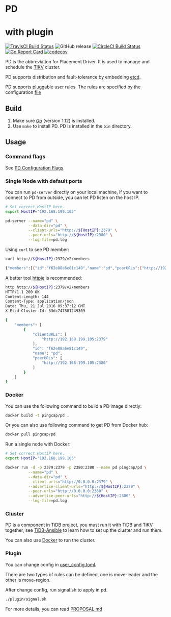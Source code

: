 # PD
# with plugin

[![TravisCI Build Status](https://travis-ci.org/pingcap/pd.svg?branch=master)](https://travis-ci.org/pingcap/pd)
![GitHub release](https://img.shields.io/github/release/pingcap/pd.svg)
[![CircleCI Build Status](https://circleci.com/gh/pingcap/pd.svg?style=shield)](https://circleci.com/gh/pingcap/pd)
[![Go Report Card](https://goreportcard.com/badge/github.com/pingcap/pd)](https://goreportcard.com/report/github.com/pingcap/pd)
[![codecov](https://codecov.io/gh/pingcap/pd/branch/master/graph/badge.svg)](https://codecov.io/gh/pingcap/pd)

PD is the abbreviation for Placement Driver. It is used to manage and schedule the [TiKV](https://github.com/tikv/tikv) cluster.

PD supports distribution and fault-tolerance by embedding [etcd](https://github.com/etcd-io/etcd).

PD supports pluggable user rules. The rules are specified by the configuration [file](https://github.com/a1iive/pd-plugin/blob/dev/conf/user_config.toml)
## Build

1. Make sure [​*Go*​](https://golang.org/) (version 1.12) is installed.
2. Use `make` to install PD. PD is installed in the `bin` directory.

## Usage

### Command flags

See [PD Configuration Flags](https://pingcap.com/docs/dev/reference/configuration/pd-server/configuration/#pd-configuration-flags).

### Single Node with default ports

You can run `pd-server` directly on your local machine, if you want to connect to PD from outside,
you can let PD listen on the host IP.

```bash
# Set correct HostIP here.
export HostIP="192.168.199.105"

pd-server --name="pd" \
          --data-dir="pd" \
          --client-urls="http://${HostIP}:2379" \
          --peer-urls="http://${HostIP}:2380" \
          --log-file=pd.log
```

Using `curl` to see PD member:

```bash
curl http://${HostIP}:2379/v2/members

{"members":[{"id":"f62e88a6e81c149","name":"pd","peerURLs":["http://192.168.199.105:2380"],"clientURLs":["http://192.168.199.105:2379"]}]}
```

A better tool [httpie](https://github.com/jkbrzt/httpie) is recommended:

```bash
http http://${HostIP}:2379/v2/members
HTTP/1.1 200 OK
Content-Length: 144
Content-Type: application/json
Date: Thu, 21 Jul 2016 09:37:12 GMT
X-Etcd-Cluster-Id: 33dc747581249309

{
    "members": [
        {
            "clientURLs": [
                "http://192.168.199.105:2379"
            ],
            "id": "f62e88a6e81c149",
            "name": "pd",
            "peerURLs": [
                "http://192.168.199.105:2380"
            ]
        }
    ]
}
```

### Docker

You can use the following command to build a PD image directly:

```bash
docker build -t pingcap/pd .
```

Or you can also use following command to get PD from Docker hub:

```bash
docker pull pingcap/pd
```

Run a single node with Docker:

```bash
# Set correct HostIP here.
export HostIP="192.168.199.105"

docker run -d -p 2379:2379 -p 2380:2380 --name pd pingcap/pd \
          --name="pd" \
          --data-dir="pd" \
          --client-urls="http://0.0.0.0:2379" \
          --advertise-client-urls="http://${HostIP}:2379" \
          --peer-urls="http://0.0.0.0:2380" \
          --advertise-peer-urls="http://${HostIP}:2380" \
          --log-file=pd.log
```

### Cluster

PD is a component in TiDB project, you must run it with TiDB and TiKV together, see
[TiDB-Ansible](https://pingcap.com/docs/dev/how-to/deploy/orchestrated/ansible/#deploy-tidb-using-ansible)
to learn how to set up the cluster and run them.

You can also use [Docker](https://pingcap.com/docs/dev/how-to/deploy/orchestrated/docker/#deploy-tidb-using-docker)
to run the cluster.


### Plugin

You can change config in [user_config.toml](https://github.com/a1iive/pd-plugin/blob/dev/conf/user_config.toml).

There are two types of rules can be defined, one is move-leader and the other is move-region.


After change config, run signal.sh to apply in pd.

```bash
./plugin/signal.sh
```
For more details, you can read [PROPOSAL.md](https://github.com/a1iive/pd-plugin/blob/master/PROPOSAL.md)